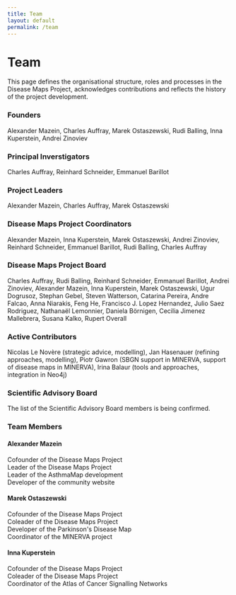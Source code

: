 ```yaml
---
title: Team
layout: default
permalink: /team
---
```


# Team

This page defines the organisational structure, roles and processes in the  Disease Maps Project, acknowledges contributions and reflects the history of the project development.

### Founders

Alexander Mazein, Charles Auffray, Marek Ostaszewski, Rudi Balling, Inna Kuperstein, Andrei Zinoviev

### Principal Inverstigators

Charles Auffray, Reinhard Schneider, Emmanuel Barillot

### Project Leaders

Alexander Mazein, Charles Auffray, Marek Ostaszewski

### Disease Maps Project Coordinators

Alexander Mazein, Inna Kuperstein, Marek Ostaszewski, Andrei Zinoviev, Reinhard Schneider, Emmanuel Barillot, Rudi Balling, Charles Auffray

### Disease Maps Project Board

Charles Auffray, Rudi Balling, Reinhard Schneider, Emmanuel Barillot, Andrei Zinoviev, Alexander Mazein, Inna Kuperstein, Marek Ostaszewski, Ugur Dogrusoz, Stephan Gebel, Steven Watterson, Catarina Pereira, Andre Falcao, Anna Niarakis, Feng He, Francisco J. Lopez Hernandez, Julio Saez Rodriguez, Nathanaël Lemonnier, Daniela Börnigen, Cecilia Jimenez Mallebrera, Susana Kalko, Rupert Overall

### Active Contributors

Nicolas Le Novère (strategic advice, modelling), Jan Hasenauer (refining approaches, modelling), Piotr Gawron (SBGN support in MINERVA, support of disease maps in MINERVA), Irina Balaur (tools and approaches, integration in Neo4j)

### Scientific Advisory Board

The list of the Scientific Advisory Board members is being confirmed.

### Team Members

#### Alexander Mazein
Cofounder of the Disease Maps Project  
Leader of the Disease Maps Project  
Leader of the AsthmaMap development  
Developer of the community website  

#### Marek Ostaszewski 
Cofounder of the Disease Maps Project  
Coleader of the Disease Maps Project  
Developer of the Parkinson's Disease Map  
Coordinator of the MINERVA project  

#### Inna Kuperstein 
Cofounder of the Disease Maps Project  
Coleader of the Disease Maps Project  
Coordinator of the Atlas of Cancer Signalling Networks  




